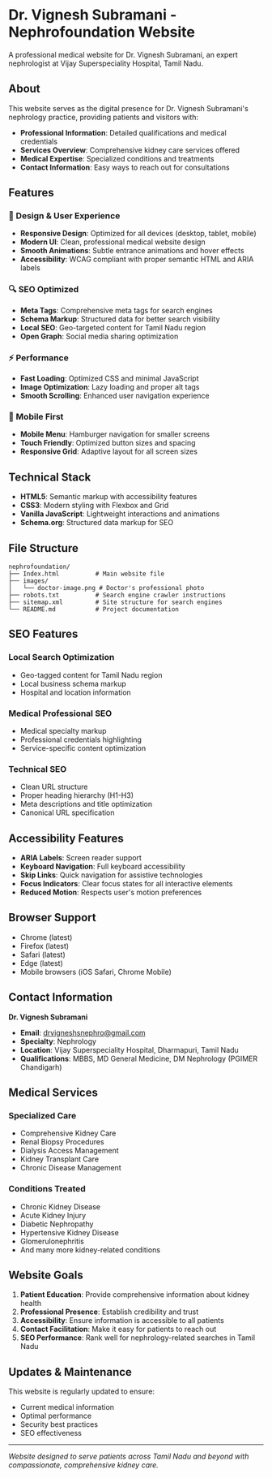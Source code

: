 
# Dr. Vignesh Subramani - Nephrofoundation Website

A professional medical website for Dr. Vignesh Subramani, an expert nephrologist at Vijay Superspeciality Hospital, Tamil Nadu.

## About

This website serves as the digital presence for Dr. Vignesh Subramani's nephrology practice, providing patients and visitors with:

- **Professional Information**: Detailed qualifications and medical credentials
- **Services Overview**: Comprehensive kidney care services offered
- **Medical Expertise**: Specialized conditions and treatments
- **Contact Information**: Easy ways to reach out for consultations

## Features

### 🎨 Design & User Experience
- **Responsive Design**: Optimized for all devices (desktop, tablet, mobile)
- **Modern UI**: Clean, professional medical website design
- **Smooth Animations**: Subtle entrance animations and hover effects
- **Accessibility**: WCAG compliant with proper semantic HTML and ARIA labels

### 🔍 SEO Optimized
- **Meta Tags**: Comprehensive meta tags for search engines
- **Schema Markup**: Structured data for better search visibility
- **Local SEO**: Geo-targeted content for Tamil Nadu region
- **Open Graph**: Social media sharing optimization

### ⚡ Performance
- **Fast Loading**: Optimized CSS and minimal JavaScript
- **Image Optimization**: Lazy loading and proper alt tags
- **Smooth Scrolling**: Enhanced user navigation experience

### 📱 Mobile First
- **Mobile Menu**: Hamburger navigation for smaller screens
- **Touch Friendly**: Optimized button sizes and spacing
- **Responsive Grid**: Adaptive layout for all screen sizes

## Technical Stack

- **HTML5**: Semantic markup with accessibility features
- **CSS3**: Modern styling with Flexbox and Grid
- **Vanilla JavaScript**: Lightweight interactions and animations
- **Schema.org**: Structured data markup for SEO

## File Structure

```
nephrofoundation/
├── Index.html          # Main website file
├── images/
│   └── doctor-image.png # Doctor's professional photo
├── robots.txt          # Search engine crawler instructions
├── sitemap.xml         # Site structure for search engines
└── README.md           # Project documentation
```

## SEO Features

### Local Search Optimization
- Geo-tagged content for Tamil Nadu region
- Local business schema markup
- Hospital and location information

### Medical Professional SEO
- Medical specialty markup
- Professional credentials highlighting
- Service-specific content optimization

### Technical SEO
- Clean URL structure
- Proper heading hierarchy (H1-H3)
- Meta descriptions and title optimization
- Canonical URL specification

## Accessibility Features

- **ARIA Labels**: Screen reader support
- **Keyboard Navigation**: Full keyboard accessibility
- **Skip Links**: Quick navigation for assistive technologies
- **Focus Indicators**: Clear focus states for all interactive elements
- **Reduced Motion**: Respects user's motion preferences

## Browser Support

- Chrome (latest)
- Firefox (latest)
- Safari (latest)
- Edge (latest)
- Mobile browsers (iOS Safari, Chrome Mobile)

## Contact Information

**Dr. Vignesh Subramani**
- **Email**: drvigneshsnephro@gmail.com
- **Specialty**: Nephrology
- **Location**: Vijay Superspeciality Hospital, Dharmapuri, Tamil Nadu
- **Qualifications**: MBBS, MD General Medicine, DM Nephrology (PGIMER Chandigarh)

## Medical Services

### Specialized Care
- Comprehensive Kidney Care
- Renal Biopsy Procedures
- Dialysis Access Management
- Kidney Transplant Care
- Chronic Disease Management

### Conditions Treated
- Chronic Kidney Disease
- Acute Kidney Injury
- Diabetic Nephropathy
- Hypertensive Kidney Disease
- Glomerulonephritis
- And many more kidney-related conditions

## Website Goals

1. **Patient Education**: Provide comprehensive information about kidney health
2. **Professional Presence**: Establish credibility and trust
3. **Accessibility**: Ensure information is accessible to all patients
4. **Contact Facilitation**: Make it easy for patients to reach out
5. **SEO Performance**: Rank well for nephrology-related searches in Tamil Nadu

## Updates & Maintenance

This website is regularly updated to ensure:
- Current medical information
- Optimal performance
- Security best practices
- SEO effectiveness

---

*Website designed to serve patients across Tamil Nadu and beyond with compassionate, comprehensive kidney care.*
